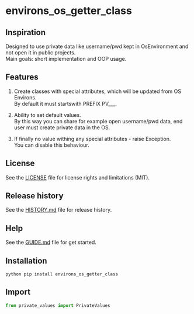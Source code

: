 # environs_os_getter_class


## Inspiration
Designed to use private data like username/pwd kept in OsEnvironment and not open it in public projects.  
Main goals: short implementation and OOP usage.


## Features

1. Create classes with special attributes, which will be updated from OS Environs.  
By default it must startswith PREFIX PV___.

2. Ability to set default values.  
By this way you can share for example open username/pwd data, end user must create private data in the OS.

3. If finally no value withing any special attributes - raise Exception.  
You can disable this behaviour.


## License

See the [LICENSE](LICENSE) file for license rights and limitations (MIT).


## Release history

See the [HISTORY.md](HISTORY.md) file for release history.


## Help

See the [GUIDE.md](GUIDE.md) file for get started.


## Installation

```commandline
python pip install environs_os_getter_class
```

## Import

```python
from private_values import PrivateValues
```

